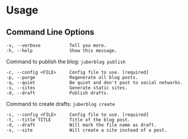 # Usage

## Command Line Options

    -v, --verbose           Tell you more.
    -h, --help              Show this message.

Command to publish the blog: `juberblog publish`

    -c, --config <FILE>     Config file to use. [required]
    -p, --purge             Regenerate all blog posts.
    -q, --quiet             Be quiet and don't post to social networks.
    -s, --sites             Generate static sites.
    -d, --draft             Publish drafts.

Command to create drafts: `juberblog create`

    -c, --config <FILE>     Config file to use. [required]
    -t, --title TITLE       Title of the blog post.
    -d, --draft             Will mark the file name as draft.
    -s, --site              Will create a site instead of a post.

